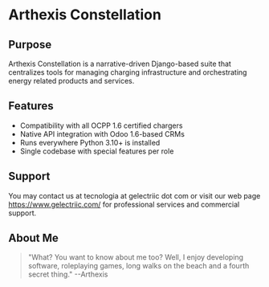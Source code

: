 # Arthexis Constellation

## Purpose
Arthexis Constellation is a narrative-driven Django-based suite that centralizes tools for managing charging infrastructure and orchestrating energy related products and services.

## Features
- Compatibility with all OCPP 1.6 certified chargers
- Native API integration with Odoo 1.6-based CRMs
- Runs everywhere Python 3.10+ is installed
- Single codebase with special features per role

## Support
You may contact us at tecnologia at gelectriic dot com or visit our web page https://www.gelectriic.com/ for professional services and commercial support.

## About Me
> "What? You want to know about me too? Well, I enjoy developing software, roleplaying games, long walks on the beach and a fourth secret thing."
> --Arthexis

